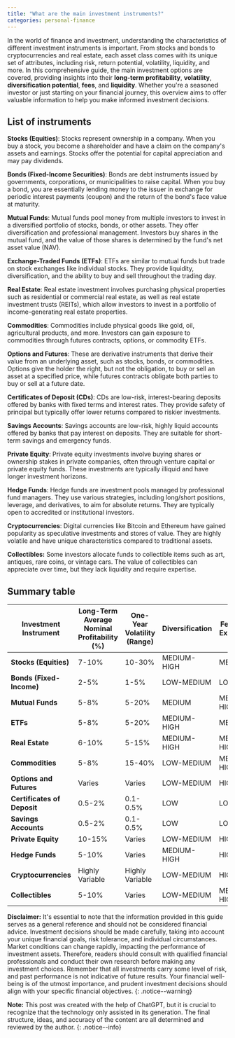 ```yaml
---
title: "What are the main investment instruments?"
categories: personal-finance
---
```


In the world of finance and investment, understanding the characteristics of different investment instruments is important. From stocks and bonds to cryptocurrencies and real estate, each asset class comes with its unique set of attributes, including risk, return potential, volatility, liquidity, and more. In this comprehensive guide, the main investment options are covered, providing insights into their **long-term profitability**, **volatility**, **diversification potential**, **fees**, and **liquidity**. Whether you're a seasoned investor or just starting on your financial journey, this overview aims to offer valuable information to help you make informed investment decisions.

## List of instruments

**Stocks (Equities)**: Stocks represent ownership in a company. When you buy a stock, you become a shareholder and have a claim on the company's assets and earnings. Stocks offer the potential for capital appreciation and may pay dividends.

**Bonds (Fixed-Income Securities)**: Bonds are debt instruments issued by governments, corporations, or municipalities to raise capital. When you buy a bond, you are essentially lending money to the issuer in exchange for periodic interest payments (coupon) and the return of the bond's face value at maturity.

**Mutual Funds**: Mutual funds pool money from multiple investors to invest in a diversified portfolio of stocks, bonds, or other assets. They offer diversification and professional management. Investors buy shares in the mutual fund, and the value of those shares is determined by the fund's net asset value (NAV).

**Exchange-Traded Funds (ETFs)**: ETFs are similar to mutual funds but trade on stock exchanges like individual stocks. They provide liquidity, diversification, and the ability to buy and sell throughout the trading day.

**Real Estate**: Real estate investment involves purchasing physical properties such as residential or commercial real estate, as well as real estate investment trusts (REITs), which allow investors to invest in a portfolio of income-generating real estate properties.

**Commodities**: Commodities include physical goods like gold, oil, agricultural products, and more. Investors can gain exposure to commodities through futures contracts, options, or commodity ETFs.

**Options and Futures**: These are derivative instruments that derive their value from an underlying asset, such as stocks, bonds, or commodities. Options give the holder the right, but not the obligation, to buy or sell an asset at a specified price, while futures contracts obligate both parties to buy or sell at a future date.

**Certificates of Deposit (CDs)**: CDs are low-risk, interest-bearing deposits offered by banks with fixed terms and interest rates. They provide safety of principal but typically offer lower returns compared to riskier investments.

**Savings Accounts**: Savings accounts are low-risk, highly liquid accounts offered by banks that pay interest on deposits. They are suitable for short-term savings and emergency funds.

**Private Equity**: Private equity investments involve buying shares or ownership stakes in private companies, often through venture capital or private equity funds. These investments are typically illiquid and have longer investment horizons.

**Hedge Funds**: Hedge funds are investment pools managed by professional fund managers. They use various strategies, including long/short positions, leverage, and derivatives, to aim for absolute returns. They are typically open to accredited or institutional investors.

**Cryptocurrencies**: Digital currencies like Bitcoin and Ethereum have gained popularity as speculative investments and stores of value. They are highly volatile and have unique characteristics compared to traditional assets.

**Collectibles:** Some investors allocate funds to collectible items such as art, antiques, rare coins, or vintage cars. The value of collectibles can appreciate over time, but they lack liquidity and require expertise.

## Summary table

| Investment Instrument   | Long-Term Average Nominal Profitability (%) | One-Year Volatility (Range) | Diversification | Fees and Expenses | Liquidity |
|-------------------------|------------------------------------|-----------------------------|-----------------|-------------------|-----------|
| **Stocks (Equities)**      | 7-10%                              | 10-30%                      | MEDIUM-HIGH     | MEDIUM            | HIGH      |
| **Bonds (Fixed-Income)**    | 2-5%                               | 1-5%                        | LOW-MEDIUM     | LOW               | MEDIUM    |
| **Mutual Funds**            | 5-8%                               | 5-20%                       | MEDIUM          | MEDIUM-HIGH       | MEDIUM    |
| **ETFs**                    | 5-8%                               | 5-20%                       | MEDIUM-HIGH     | MEDIUM            | HIGH      |
| **Real Estate**             | 6-10%                              | 5-15%                       | MEDIUM-HIGH     | MEDIUM-HIGH       | MEDIUM    |
| **Commodities**             | 5-8%                               | 15-40%                      | LOW-MEDIUM     | MEDIUM-HIGH       | LOW-MEDIUM|
| **Options and Futures**     | Varies                             | Varies                      | LOW-MEDIUM     | HIGH              | LOW       |
| **Certificates of Deposit** | 0.5-2%                             | 0.1-0.5%                    | LOW             | LOW               | HIGH      |
| **Savings Accounts**        | 0.5-2%                             | 0.1-0.5%                    | LOW             | LOW               | HIGH      |
| **Private Equity**          | 10-15%                             | Varies                      | LOW-MEDIUM     | HIGH              | LOW       |
| **Hedge Funds**             | 5-10%                              | Varies                      | MEDIUM-HIGH    | HIGH              | LOW-MEDIUM|
| **Cryptocurrencies**        | Highly Variable                    | Highly Variable              | LOW-MEDIUM     | HIGH              | MEDIUM    |
| **Collectibles**            | 5-10%                              | Varies                      | LOW-MEDIUM     | MEDIUM-HIGH       | LOW       |

**Disclaimer:** It's essential to note that the information provided in this guide serves as a general reference and should not be considered financial advice. Investment decisions should be made carefully, taking into account your unique financial goals, risk tolerance, and individual circumstances. Market conditions can change rapidly, impacting the performance of investment assets. Therefore, readers should consult with qualified financial professionals and conduct their own research before making any investment choices. Remember that all investments carry some level of risk, and past performance is not indicative of future results. Your financial well-being is of the utmost importance, and prudent investment decisions should align with your specific financial objectives.
{: .notice--warning}

**Note:** This post was created with the help of ChatGPT, but it is crucial to recognize that the technology only assisted in its generation. The final structure, ideas, and accuracy of the content are all determined and reviewed by the author.
{: .notice--info}
